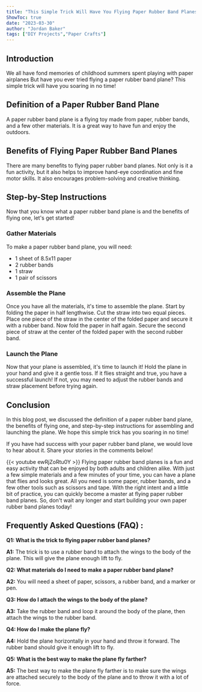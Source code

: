 ```yaml
---
title: "This Simple Trick Will Have You Flying Paper Rubber Band Planes in No Time!"
ShowToc: true 
date: "2023-03-30"
author: "Jordan Baker" 
tags: ["DIY Projects","Paper Crafts"]
---
```

## Introduction

We all have fond memories of childhood summers spent playing with paper airplanes But have you ever tried flying a paper rubber band plane? This simple trick will have you soaring in no time!

## Definition of a Paper Rubber Band Plane

A paper rubber band plane is a flying toy made from paper, rubber bands, and a few other materials. It is a great way to have fun and enjoy the outdoors.

## Benefits of Flying Paper Rubber Band Planes

There are many benefits to flying paper rubber band planes. Not only is it a fun activity, but it also helps to improve hand-eye coordination and fine motor skills. It also encourages problem-solving and creative thinking.

## Step-by-Step Instructions

Now that you know what a paper rubber band plane is and the benefits of flying one, let's get started!

### Gather Materials

To make a paper rubber band plane, you will need: 

- 1 sheet of 8.5x11 paper 
- 2 rubber bands 
- 1 straw 
- 1 pair of scissors 

### Assemble the Plane

Once you have all the materials, it's time to assemble the plane. Start by folding the paper in half lengthwise. Cut the straw into two equal pieces. Place one piece of the straw in the center of the folded paper and secure it with a rubber band. Now fold the paper in half again. Secure the second piece of straw at the center of the folded paper with the second rubber band.

### Launch the Plane

Now that your plane is assembled, it's time to launch it! Hold the plane in your hand and give it a gentle toss. If it flies straight and true, you have a successful launch! If not, you may need to adjust the rubber bands and straw placement before trying again.

## Conclusion

In this blog post, we discussed the definition of a paper rubber band plane, the benefits of flying one, and step-by-step instructions for assembling and launching the plane. We hope this simple trick has you soaring in no time!

If you have had success with your paper rubber band plane, we would love to hear about it. Share your stories in the comments below!

{{< youtube ewRjZoRtu0Y >}} 
Flying paper rubber band planes is a fun and easy activity that can be enjoyed by both adults and children alike. With just a few simple materials and a few minutes of your time, you can have a plane that flies and looks great. All you need is some paper, rubber bands, and a few other tools such as scissors and tape. With the right intent and a little bit of practice, you can quickly become a master at flying paper rubber band planes. So, don't wait any longer and start building your own paper rubber band planes today!

## Frequently Asked Questions (FAQ) :
**Q1: What is the trick to flying paper rubber band planes?**

**A1:** The trick is to use a rubber band to attach the wings to the body of the plane. This will give the plane enough lift to fly. 

**Q2: What materials do I need to make a paper rubber band plane?**

**A2:** You will need a sheet of paper, scissors, a rubber band, and a marker or pen. 

**Q3: How do I attach the wings to the body of the plane?**

**A3:** Take the rubber band and loop it around the body of the plane, then attach the wings to the rubber band. 

**Q4: How do I make the plane fly?**

**A4:** Hold the plane horizontally in your hand and throw it forward. The rubber band should give it enough lift to fly. 

**Q5: What is the best way to make the plane fly farther?**

**A5:** The best way to make the plane fly farther is to make sure the wings are attached securely to the body of the plane and to throw it with a lot of force.



